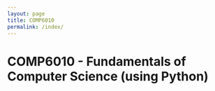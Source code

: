 ```yaml
---
layout: page
title: COMP6010
permalink: /index/
---
```


# COMP6010 - Fundamentals of Computer Science (using Python)
